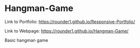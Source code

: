 # Hangman-Game

Link to Portfolio: https://rounder1.github.io/Responsive-Portfolio/

Link to Webpage: https://rounder1.github.io/Hangman-Game/

Basic hangman game 